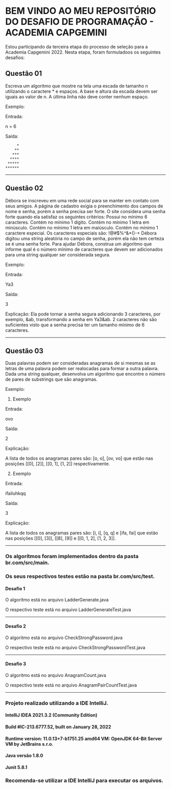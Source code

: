 # BEM VINDO AO MEU REPOSITÓRIO DO DESAFIO DE PROGRAMAÇÃO - ACADEMIA CAPGEMINI

Estou participando da terceira etapa do processo de seleção para a Academia Capgemini 2022. Nesta etapa, foram formuladoos os seguintes desafios:

## Questão 01

Escreva um algoritmo que mostre na tela uma escada de tamanho n utilizando o caractere * e espaços. A base e altura da escada devem ser iguais ao valor de n. A última linha não deve conter nenhum espaço.

Exemplo:

Entrada:

n = 6

Saída:

         *
        **
       ***
      ****
     *****
    ******



____________________________________________

## Questão 02

Débora se inscreveu em uma rede social para se manter em contato com seus amigos. A página de cadastro exigia o preenchimento dos campos de nome e senha, porém a senha precisa ser forte. O site considera uma senha forte quando ela satisfaz os seguintes critérios:
Possui no mínimo 6 caracteres.
Contém no mínimo 1 digito.
Contém no mínimo 1 letra em minúsculo.
Contém no mínimo 1 letra em maiúsculo.
Contém no mínimo 1 caractere especial. Os caracteres especiais são: !@#$%^&*()-+
Débora digitou uma string aleatória no campo de senha, porém ela não tem certeza se é uma senha forte. Para ajudar Débora, construa um algoritmo que informe qual é o número mínimo de caracteres que devem ser adicionados para uma string qualquer ser considerada segura.

Exemplo:

Entrada:

Ya3

Saída:

3

Explicação:
Ela pode tornar a senha segura adicionando 3 caracteres, por exemplo, &ab, transformando a senha em Ya3&ab. 2 caracteres não são suficientes visto que a senha precisa ter um tamanho mínimo de 6 caracteres.

____________________________________________

## Questão 03
Duas palavras podem ser consideradas anagramas de si mesmas se as letras de uma palavra podem ser realocadas para formar a outra palavra. Dada uma string qualquer, desenvolva um algoritmo que encontre o número de pares de substrings que são anagramas.

Exemplo:

1) Exemplo 

Entrada:

ovo

Saída:

2

Explicação:

A lista de todos os anagramas pares são: [o, o], [ov, vo] que estão nas posições [[0], [2]], [[0, 1], [1, 2]] respectivamente. 


2) Exemplo

Entrada:

ifailuhkqq

Saída:

3

Explicação:

A lista de todos os anagramas pares são: [i, i], [q, q] e [ifa, fai] que estão nas posições [[0], [3]], [[8],  [9]] e [[0, 1, 2], [1, 2, 3]].

____________________________________________

### Os algorítmos foram implementados dentro da pasta br.com/src/main.
### Os seus respectivos testes estão na pasta br.com/src/test.

#### Desafio 1

O algoritmo está no arquivo LadderGenerate.java

O respectivo teste está no arquivo LadderGenerateTest.java


____________________________________________

#### Desafio 2

O algoritmo está no arquivo CheckStrongPassword.java

O respectivo teste está no arquivo CheckStrongPasswordTest.java

____________________________________________

#### Desafio 3

O algoritmo está no arquivo AnagramCount.java

O respectivo teste está no arquivo AnagramPairCountTest.java

____________________________________________

### Projeto realizado utilizando a IDE IntelliJ.
#### __IntelliJ IDEA 2021.3.2 (Community Edition)__
#### __Build #IC-213.6777.52, built on January 28, 2022__ 
#### __Runtime version: 11.0.13+7-b1751.25 amd64 VM: OpenJDK 64-Bit Server VM by JetBrains s.r.o.__ 

#### Java versão 1.8.0

#### Junit 5.8.1

### Recomenda-se utilizar a IDE IntelliJ para executar os arquivos.
